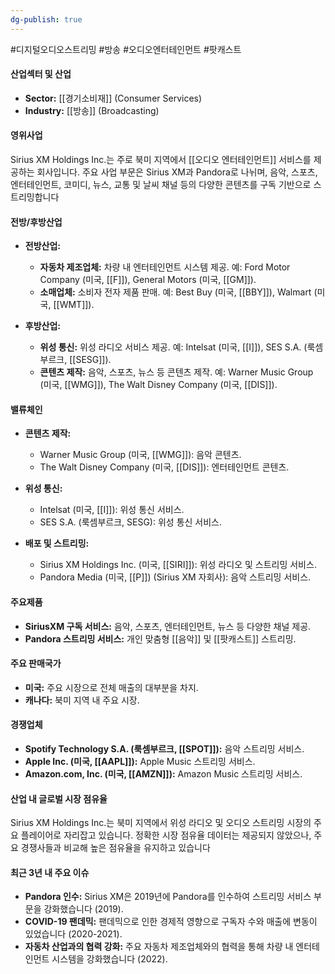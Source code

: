 ```yaml
---
dg-publish: true
---
```

#디지털오디오스트리밍 #방송 #오디오엔터테인먼트 #팟캐스트 

#### 산업섹터 및 산업

- **Sector:** [[경기소비재]] (Consumer Services)
- **Industry:** [[방송]] (Broadcasting)

#### 영위사업

Sirius XM Holdings Inc.는 주로 북미 지역에서 [[오디오 엔터테인먼트]] 서비스를 제공하는 회사입니다. 주요 사업 부문은 Sirius XM과 Pandora로 나뉘며, 음악, 스포츠, 엔터테인먼트, 코미디, 뉴스, 교통 및 날씨 채널 등의 다양한 콘텐츠를 구독 기반으로 스트리밍합니다


#### 전방/후방산업

- **전방산업:**
    
    - **자동차 제조업체:** 차량 내 엔터테인먼트 시스템 제공. 예: Ford Motor Company (미국, [[F]]), General Motors (미국, [[GM]]).
    - **소매업체:** 소비자 전자 제품 판매. 예: Best Buy (미국, [[BBY]]), Walmart (미국, [[WMT]]).
      
- **후방산업:**
    
    - **위성 통신:** 위성 라디오 서비스 제공. 예: Intelsat (미국, [[I]]), SES S.A. (룩셈부르크, [[SESG]]).
    - **콘텐츠 제작:** 음악, 스포츠, 뉴스 등 콘텐츠 제작. 예: Warner Music Group (미국, [[WMG]]), The Walt Disney Company (미국, [[DIS]]).

#### 밸류체인

- **콘텐츠 제작:**
    
    - Warner Music Group (미국, [[WMG]]): 음악 콘텐츠.
    - The Walt Disney Company (미국, [[DIS]]): 엔터테인먼트 콘텐츠.
      
- **위성 통신:**
    
    - Intelsat (미국, [[I]]): 위성 통신 서비스.
    - SES S.A. (룩셈부르크, SESG): 위성 통신 서비스.
      
- **배포 및 스트리밍:**
    
    - Sirius XM Holdings Inc. (미국, [[SIRI]]): 위성 라디오 및 스트리밍 서비스.
    - Pandora Media (미국, [[P]]) (Sirius XM 자회사): 음악 스트리밍 서비스.

#### 주요제품

- **SiriusXM 구독 서비스:** 음악, 스포츠, 엔터테인먼트, 뉴스 등 다양한 채널 제공.
- **Pandora 스트리밍 서비스:** 개인 맞춤형 [[음악]] 및 [[팟캐스트]] 스트리밍.

#### 주요 판매국가

- **미국:** 주요 시장으로 전체 매출의 대부분을 차지.
- **캐나다:** 북미 지역 내 주요 시장.

#### 경쟁업체

- **Spotify Technology S.A. (룩셈부르크, [[SPOT]]):** 음악 스트리밍 서비스.
- **Apple Inc. (미국, [[AAPL]]):** Apple Music 스트리밍 서비스.
- **Amazon.com, Inc. (미국, [[AMZN]]):** Amazon Music 스트리밍 서비스.

#### 산업 내 글로벌 시장 점유율

Sirius XM Holdings Inc.는 북미 지역에서 위성 라디오 및 오디오 스트리밍 시장의 주요 플레이어로 자리잡고 있습니다. 정확한 시장 점유율 데이터는 제공되지 않았으나, 주요 경쟁사들과 비교해 높은 점유율을 유지하고 있습니다

#### 최근 3년 내 주요 이슈

- **Pandora 인수:** Sirius XM은 2019년에 Pandora를 인수하여 스트리밍 서비스 부문을 강화했습니다 (2019).
- **COVID-19 팬데믹:** 팬데믹으로 인한 경제적 영향으로 구독자 수와 매출에 변동이 있었습니다 (2020-2021).
- **자동차 산업과의 협력 강화:** 주요 자동차 제조업체와의 협력을 통해 차량 내 엔터테인먼트 시스템을 강화했습니다 (2022).